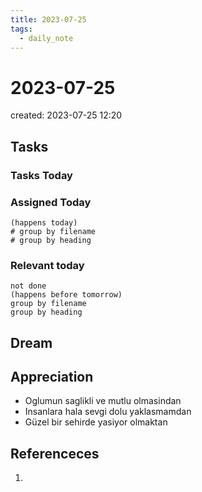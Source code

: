 ```yaml
---
title: 2023-07-25
tags:
  - daily_note
---
```


# 2023-07-25
created: 2023-07-25 12:20

## Tasks

### Tasks Today

### Assigned Today
```tasks
(happens today)
# group by filename
# group by heading
```

### Relevant today
```tasks
not done
(happens before tomorrow)
group by filename
group by heading
```

## Dream

## Appreciation
- Oglumun saglikli ve mutlu olmasindan
- Insanlara hala sevgi dolu yaklasmamdan
- Güzel bir sehirde yasiyor olmaktan

## Referenceces
1. 